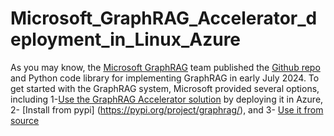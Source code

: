 # Microsoft_GraphRAG_Accelerator_deployment_in_Linux_Azure
As you may know, the [Microsoft GraphRAG](https://microsoft.github.io/graphrag/) team published the [Github repo](https://github.com/microsoft/graphrag) and Python code library for implementing GraphRAG in early July 2024. To get started with the GraphRAG system, Microsoft provided several options, including 1-[Use the GraphRAG Accelerator solution](https://github.com/Azure-Samples/graphrag-accelerator) by deploying it in Azure,  2- [Install from pypi] (https://pypi.org/project/graphrag/), and 3- [Use it from source](https://microsoft.github.io/graphrag/posts/developing/)

